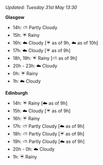 *Updated: Tuesday 31st May 13:30*

**Glasgow**

* 14h: :partly_sunny: Partly Cloudy
* 15h: :umbrella: Rainy
* 16h: :cloud: Cloudy [:umbrella: as of 9h, :cloud: as of 10h]
* 17h: :cloud: Cloudy [:umbrella: as of 9h]
* 18h, 19h: :umbrella: Rainy [:partly_sunny: as of 9h]
* 20h - 23h: :cloud: Cloudy
* 0h: :umbrella: Rainy
* 1h: :cloud: Cloudy

**Edinburgh**

* 14h: :umbrella: Rainy [:cloud: as of 9h]
* 15h: :cloud: Cloudy [:umbrella: as of 9h]
* 16h: :umbrella: Rainy
* 17h: :partly_sunny: Partly Cloudy [:cloud: as of 9h]
* 18h: :partly_sunny: Partly Cloudy [:umbrella: as of 9h]
* 19h: :partly_sunny: Partly Cloudy [:cloud: as of 9h]
* 20h - 0h: :cloud: Cloudy
* 1h: :umbrella: Rainy
